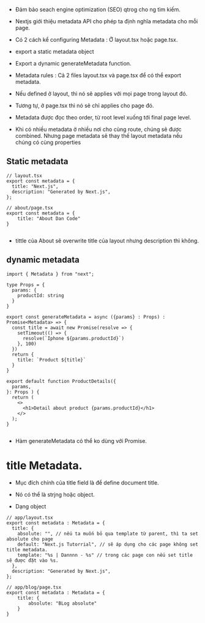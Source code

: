 - Đảm bảo seach engine optimization (SEO) qtrog cho ng tìm kiếm.
- Nextjs giới thiệu metadata API cho phép ta định nghĩa metadata cho mỗi page.

- Có 2 cách kể configuring Metadata : Ở layout.tsx hoặc page.tsx.
- export a static metadata object
- Export a dynamic generateMetadata function.

- Metadata rules : Cả 2 files layout.tsx và page.tsx để có thể export metadata.
- Nếu defined ở layout, thì nó sẽ applies với mọi page trong layout đó. 
- Tương tự, ở page.tsx thì nó sẽ chỉ applies cho page đó.

- Metadata được đọc theo order, từ root level xuống tới final page level.
- Khi có nhiều metadata ở nhiều nơi cho cùng route, chúng sẽ được combined. Nhưng page metadata sẽ thay thế layout metadata nếu chúng có cùng properties


## Static metadata

```
// layout.tsx
export const metadata = {
  title: "Next.js",
  description: "Generated by Next.js",
};

// about/page.tsx
export const metadata = {
    title: "About Dan Code"
}


```
- tittle của About sẽ overwrite title của layout nhưng description thì không.

## dynamic metadata


```
import { Metadata } from "next";

type Props = {
  params: {
    productId: string
  }
}

export const generateMetadata = async ({params} : Props) : Promise<Metadata> => {
  const title = await new Promise(resolve => {
    setTimeout(() => {
      resolve(`Iphone ${params.productId}`)
    }, 100)
  })
  return {
    title: `Product ${title}`
  }
}

export default function ProductDetails({
  params,
}: Props ) {
  return ( 
    <>
      <h1>Detail about product {params.productId}</h1>
    </>
  );
}


```

- Hàm generateMetadata có thể ko dùng với Promise.


# title Metadata.
- Mục đích chính của title field là để define document title.
- Nó có thể là strjng hoặc object.


- Dạng object

```
// app/layout.tsx
export const metadata : Metadata = {
  title: {
    absolute: "", // nếu ta muốn bỏ qua template từ parent, thì ta set absolute cho page
    default: "Next.js Tutorrial", // sẽ áp dụng cho các page không set title metadata.
    template: "%s | Dannnn - %s" // trong các page con nếu set title sẽ được đặt vào %s.
  },
  description: "Generated by Next.js",
};

// app/blog/page.tsx
export const metadata : Metadata = {
    title: {
        absolute: "BLog absolute"
    }
}

```
